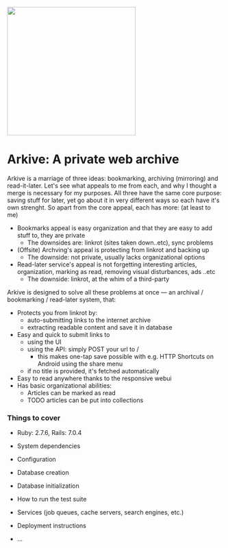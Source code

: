 <img src="https://github.com/qirpi/arkive/blob/main/app/assets/images/arkive_mascot.webp" width="300px"></img>

# Arkive: A private web archive

Arkive is a marriage of three ideas: bookmarking, archiving (mirroring) and read-it-later. Let's see what appeals to me from each, and why I thought a merge is necessary for my purposes. All three have the same core purpose: saving stuff for later, yet go about it in very different ways so each have it's own strenght. So apart from the core appeal, each has more: (at least to me)

* Bookmarks appeal is easy organization and that they are easy to add stuff to, they are private
  - The downsides are: linkrot (sites taken down..etc), sync problems
* (Offsite) Archving's appeal is protecting from linkrot and backing up
  - The downside: not private, usually lacks organizational options 
* Read-later service's appeal is not forgetting interesting articles, organization, marking as read, removing visual disturbances, ads ..etc
  - The downside: linkrot, at the whim of a third-party


Arkive is designed to solve all these problems at once — an archival / bookmarking / read-later system, that:
  - Protects you from linkrot by:
    - auto-submitting links to the internet archive
    - extracting readable content and save it in database
  - Easy and quick to submit links to
    - using the UI
    - using the API: simply POST your url to /
      + this makes one-tap save possible with e.g. HTTP Shortcuts on Android using the share menu
    - if no title is provided, it's fetched automatically
  - Easy to read anywhere thanks to the responsive webui
  - Has basic organizational abilities:
    - Articles can be marked as read
    - TODO articles can be put into collections

### Things to cover


* Ruby: 2.7.6, Rails: 7.0.4

* System dependencies

* Configuration

* Database creation

* Database initialization

* How to run the test suite

* Services (job queues, cache servers, search engines, etc.)

* Deployment instructions

* ...
